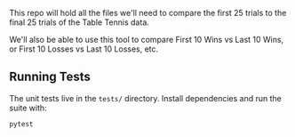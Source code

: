 This repo will hold all the files we'll need to compare the first 25 trials to the final 25 trials of the Table Tennis data. 

We'll also be able to use this tool to compare First 10 Wins vs Last 10 Wins, or First 10 Losses vs Last 10 Losses, etc. 

## Running Tests

The unit tests live in the `tests/` directory. Install dependencies and run the suite with:

```bash
pytest
```
